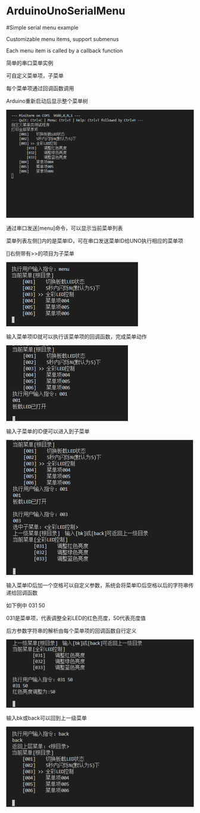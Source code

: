 # ArduinoUnoSerialMenu

#Simple serial menu example

Customizable menu items, support submenus

Each menu item is called by a callback function


简单的串口菜单实例

可自定义菜单项，子菜单

每个菜单项通过回调函数调用


Arduino重新启动后显示整个菜单树

![image](https://github.com/jjbboox/ArduinoUnoSerialMenu/blob/master/img/ShowMenuTree.png)

通过串口发送[menu]命令，可以显示当前菜单列表

菜单列表左侧[]内的是菜单ID，可在串口发送菜单ID给UNO执行相应的菜单项

[]右侧带有>>的项目为子菜单

![image](https://github.com/jjbboox/ArduinoUnoSerialMenu/blob/master/img/ShowCurrentMenuList.png)

输入菜单项ID就可以执行该菜单项的回调函数，完成菜单动作

![image](https://github.com/jjbboox/ArduinoUnoSerialMenu/blob/master/img/DoMenuItemAction.png)

输入子菜单的ID便可以进入到子菜单

![image](https://github.com/jjbboox/ArduinoUnoSerialMenu/blob/master/img/EnterSubMenu.png)

输入菜单ID后加一个空格可以自定义参数，系统会将菜单ID后空格以后的字符串传递给回调函数

如下例中 031 50

031是菜单项，代表调整全彩LED的红色亮度，50代表亮度值

后方参数字符串的解析由每个菜单项的回调函数自行定义

![image](https://github.com/jjbboox/ArduinoUnoSerialMenu/blob/master/img/ItemActionParam.png)

输入bk或back可以回到上一级菜单

![image](https://github.com/jjbboox/ArduinoUnoSerialMenu/blob/master/img/BackToParentMenu.png)

